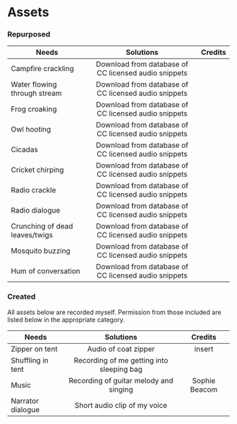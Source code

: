 # Assets

### Repurposed

| Needs  | Solutions | Credits |
| -------|:---------:|:-------:|
| Campfire crackling| Download from database of CC licensed audio snippets |  |
| Water flowing through stream  | Download from database of CC licensed audio snippets |  |
| Frog croaking | Download from database of CC licensed audio snippets |  |
| Owl hooting   | Download from database of CC licensed audio snippets | |
| Cicadas       | Download from database of CC licensed audio snippets | |
| Cricket chirping | Download from database of CC licensed audio snippets | |
| Radio crackle | Download from database of CC licensed audio snippets | |
| Radio dialogue | Download from database of CC licensed audio snippets | |
| Crunching of dead leaves/twigs| Download from database of CC licensed audio snippets | |
| Mosquito buzzing | Download from database of CC licensed audio snippets | |
| Hum of conversation | Download from database of CC licensed audio snippets | |


### Created

All assets below are recorded myself. Permission from those included are listed below in the appropriate category.

| Needs  | Solutions | Credits |
| ---------|:---------:|:----:|
| Zipper on tent | Audio of coat zipper | insert |
| Shuffling in tent | Recording of me getting into sleeping bag| |
| Music | Recording of guitar melody and singing | Sophie Beacom |
| Narrator dialogue | Short audio clip of my voice | |

